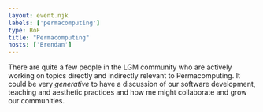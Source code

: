 ```yaml
---
layout: event.njk
labels: ['permacomputing']
type: BoF
title: "Permacomputing"
hosts: ['Brendan']
---
```


There are quite a few people in the LGM community who are actively working
on topics directly and indirectly relevant to Permacomputing. It could be very
*generative* to have a discussion of our software development, teaching
and aesthetic practices and how me might collaborate and grow our communities.
